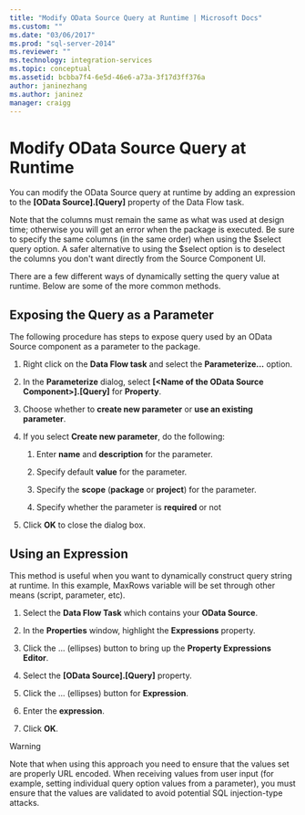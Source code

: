 ```yaml
---
title: "Modify OData Source Query at Runtime | Microsoft Docs"
ms.custom: ""
ms.date: "03/06/2017"
ms.prod: "sql-server-2014"
ms.reviewer: ""
ms.technology: integration-services
ms.topic: conceptual
ms.assetid: bcbba7f4-6e5d-46e6-a73a-3f17d3ff376a
author: janinezhang
ms.author: janinez
manager: craigg
---
```

# Modify OData Source Query at Runtime
  You can modify the OData Source query at runtime by adding an expression to the **[OData Source].[Query]** property of the Data Flow task.  
  
 Note that the columns must remain the same as what was used at design time; otherwise you will get an error when the package is executed. Be sure to specify the same columns (in the same order) when using the $select query option. A safer alternative to using the $select option is to deselect the columns you don't want directly from the Source Component UI.  
  
 There are a few different ways of dynamically setting the query value at runtime. Below are some of the more common methods.  
  
## Exposing the Query as a Parameter  
 The following procedure has steps to expose query used by an OData Source component as a parameter to the package.  
  
1.  Right click on the **Data Flow task** and select the **Parameterize...** option.  
  
2.  In the **Parameterize** dialog, select **[\<Name of the OData Source Component>].[Query]** for **Property**.  
  
3.  Choose whether to **create new parameter** or **use an existing parameter**.  
  
4.  If you select **Create new parameter**, do the following:  
  
    1.  Enter **name** and **description** for the parameter.  
  
    2.  Specify default **value** for the parameter.  
  
    3.  Specify the **scope** (**package** or **project**) for the parameter.  
  
    4.  Specify whether the parameter is **required** or not  
  
5.  Click **OK** to close the dialog box.  
  
## Using an Expression  
 This method is useful when you want to dynamically construct query string at runtime. In this example, MaxRows variable will be set through other means (script, parameter, etc).  
  
1.  Select the **Data Flow Task** which contains your **OData Source**.  
  
2.  In the **Properties** window, highlight the **Expressions** property.  
  
3.  Click the ... (ellipses) button to bring up the **Property Expressions Editor**.  
  
4.  Select the **[OData Source].[Query]** property.  
  
5.  Click the ... (ellipses) button for **Expression**.  
  
6.  Enter the **expression**.  
  
7.  Click **OK**.  
  
> [!WARNING]  
>  Note that when using this approach you need to ensure that the values set are properly URL encoded. When receiving values from user input (for example, setting individual query option values from a parameter), you must ensure that the values are validated to avoid potential SQL injection-type attacks.  
  
  
